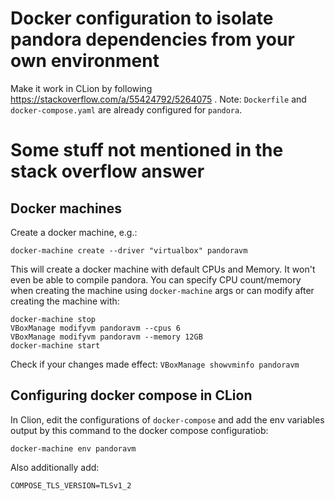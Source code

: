 # Docker configuration to isolate pandora dependencies from your own environment

Make it work in CLion by following https://stackoverflow.com/a/55424792/5264075 . Note: `Dockerfile` and `docker-compose.yaml` are already configured for `pandora`.

# Some stuff not mentioned in the stack overflow answer

## Docker machines

Create a docker machine, e.g.:

`docker-machine create --driver "virtualbox" pandoravm`

This will create a docker machine with default CPUs and Memory. It won't even be able to compile pandora. You can specify CPU count/memory when creating the machine using `docker-machine` args or can modify after creating the machine with:
```
docker-machine stop
VBoxManage modifyvm pandoravm --cpus 6
VBoxManage modifyvm pandoravm --memory 12GB
docker-machine start
```

Check if your changes made effect:
`VBoxManage showvminfo pandoravm`

## Configuring docker compose in CLion

In Clion, edit the configurations of `docker-compose` and add the env variables output by this command to the docker compose configuratiob:

`docker-machine env pandoravm`

Also additionally add:

`COMPOSE_TLS_VERSION=TLSv1_2`
